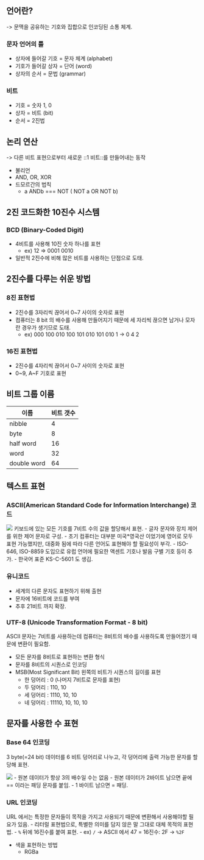 ## 언어란? 
->  문맥을 공유하는 기호와 집합으로 인코딩된 소통 체계.
### 문자 언어의 틀	
- 상자에 들어갈 기호 = 문자 체계 (alphabet)
- 기호가 들어갈 상자 = 단어 (word)
- 상자의 순서 = 문법 (grammar)

### 비트
- 기호 = 숫자 1, 0
- 상자 = 비트 (bit)
- 순서 = 2진법

## 논리 연산
-> 다른 비트 표현으로부터 새로운 ::1 비트::를 만들어내는 동작
- 불리언 
- AND, OR, XOR
- 드모르간의 법칙 
	-  a ANDb === NOT ( NOT a OR NOT b)

## 2진 코드화한 10진수 시스템
### BCD (Binary-Coded Digit)
- 4비트를 사용해 10진 숫자 하나를 표현
	- ex) 12 => 0001 0010
- 일반적 2진수에 비해 많은 비트를 사용하는 단점으로 도태.

## 2진수를 다루는 쉬운 방법
### 8진 표현법
- 2진수를 3자리씩 끊어서 0~7 사이의 숫자로 표현
- 컴퓨터는 8 bit 의 배수를 사용해 만들어지기 때문에 세 자리씩 끊으면 남거나 모자란 경우가 생기므로 도태.
	* ex) 000 100 010 100 101 010 101 010 1 -> 0 4 2

### 16진 표현법 
- 2진수를 4자리씩 끊어서 0~7 사이의 숫자로 표현
- 0~9, A~F 기호로 표현


## 비트 그룹 이름 

| 이름        | 비트 갯수 |
| ----------- | --------- |
| nibble      | 4         |
| byte        | 8         |
| half word   | 16        |
| word        | 32        |
| double word | 64        |


## 텍스트 표현
### ASCII(American Standard Code for Information Interchange) 코드
<img src='https://www.johndcook.com/ascii.png'>
키보드에 있는 모든 기호를 7비트 수의 값을 할당해서 표현.
- 글자 문자와 장치 제어를 위한 제어 문자로 구성.
- 초기 컴퓨터는 대부분 미국*영국산 이었기에 영어로 모두 표현 가능했지만, 대중화 됨에 따라 다른 언어도 표현해야 할 필요성이 부각.
- ISO-646, ISO-8859 도입으로 유럽 언어에 필요한 액센트 기호나 발음 구별 기호 등이 추가.
- 한국어 표준 KS-C-5601 도 생김.

### 유니코드 
- 세계의 다른 문자도 표현하기 위해 출현
- 문자에 16비트에 코드를 부여
- 추후 21비트 까지 확장.

### UTF-8 (Unicode Transformation Format - 8 bit)
ASCII 문자는 7비트를 사용하는데 컴퓨터는 8비트의 배수를 사용하도록 만들어졌기 때문에 변환이 필요함.
* 모든 문자를 8비트로 표현하는 변환 형식
* 문자를 8비트의 시퀀스로 인코딩
* MSB(Most Significant Bit) 왼쪽의 비트가 시퀀스의 길이를 표현
	* 한 덩어리 : 0 (나머지 7비트로 문자를 표현)
	* 두 덩어리 : 110, 10
	* 세 덩어리 : 1110, 10, 10
	* 네 덩어리 : 11110, 10, 10, 10

## 문자를 사용한 수 표현
### Base 64 인코딩
3 byte(=24 bit) 데이터를 6 비트 덩어리로 나누고, 각 덩어리에 출력 가능한 문자를 할당해 표현.

<img src='https://miro.medium.com/max/605/1*6rhcVx-DQNJk0SsehUOC4A.png'>
	- 원본 데이터가 항상 3의 배수일 수는 없음
		- 원본 데이터가 2바이트 남으면 끝에 == 이라는 패딩 문자를 붙임.
		- 1 바이트 남으면 = 패딩.


### URL 인코딩 
URL 에서는 특정한 문자들이 목적을 가지고 사용되기 때문에 변환해서 사용해야할 필요가 있음.
	- 리터럴 표현법으로, 특별한 의미를 담지 않은 말 그대로 대체 목적의 표현법.
	- `%` 뒤에 16진수를 붙여 표현.
	- ex) `/` -> ASCII 에서 47 = 16진수: 2F -> `%2F`

* 색을 표현하는 방법
	* RGBa